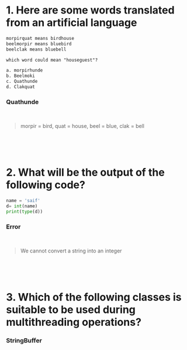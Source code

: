 # 1. Here are some words translated from an artificial language

```md
morpirquat means birdhouse
beelmorpir means bluebird
beelclak means bluebell

which word could mean "houseguest"?

a. morpirhunde
b. Beelmoki
c. Quathunde
d. Clakquat
```

### Quathunde

&nbsp;

> morpir = bird, quat = house, beel = blue, clak = bell

&nbsp;

&nbsp;

# 2. What will be the output of the following code?

```py
name = 'saif'
d= int(name)
print(type(d))
```

### Error

&nbsp;

> We cannot convert a string into an integer

&nbsp;

&nbsp;

# 3. Which of the following classes is suitable to be used during multithreading operations?

### StringBuffer

&nbsp;
